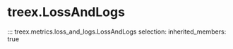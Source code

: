 
# treex.LossAndLogs

::: treex.metrics.loss_and_logs.LossAndLogs
    selection:
        inherited_members: true